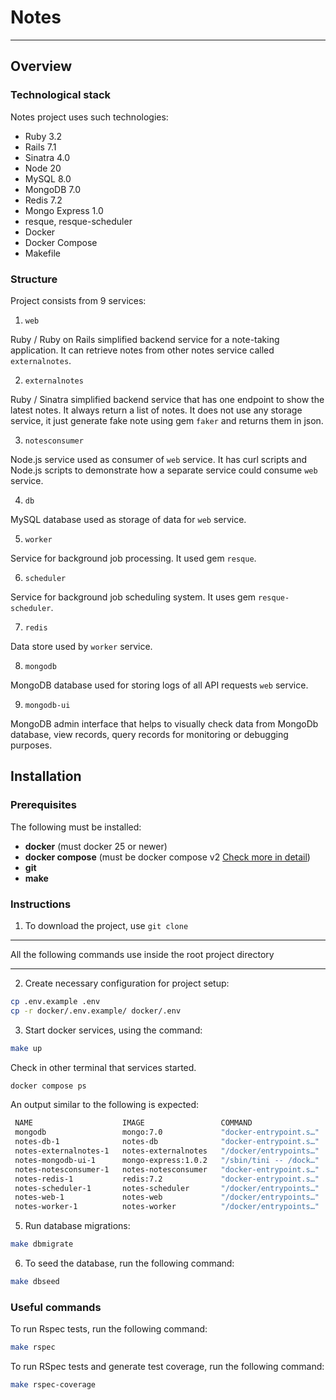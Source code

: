 # Notes
***
## Overview

### Technological stack

Notes project uses such technologies:
- Ruby 3.2
- Rails 7.1
- Sinatra 4.0
- Node 20
- MySQL 8.0
- MongoDB 7.0
- Redis 7.2
- Mongo Express 1.0
- resque, resque-scheduler 
- Docker 
- Docker Compose
- Makefile

### Structure

Project consists from 9 services:

1. `web`

Ruby / Ruby on Rails simplified backend service for a note-taking application.
It can retrieve notes from other notes service called `externalnotes`.

2. `externalnotes`

Ruby / Sinatra simplified backend service that has one endpoint to show the latest notes.
It always return a list of notes.
It does not use any storage service, it just generate fake note using gem `faker` and returns them in json.

3. `notesconsumer`

Node.js service used as consumer of `web` service.
It has curl scripts and Node.js scripts to demonstrate how a separate service could consume `web` service.

4. `db`

MySQL database used as storage of data for `web` service.

5. `worker`

Service for background job processing. It used gem `resque`.

6. `scheduler`

Service for background job scheduling system.
It uses gem `resque-scheduler`.

7. `redis`

Data store used by `worker` service.

8. `mongodb`

MongoDB database used for storing logs of all API requests `web` service.

9. `mongodb-ui`

MongoDB admin interface that helps to visually check data from MongoDb database, 
view records, query records for monitoring or debugging purposes.

## Installation

### Prerequisites

The following  must be installed:
- **docker**              (must docker 25 or newer)
- **docker compose**      (must be docker compose v2  [Check more in detail](https://docs.docker.com/compose/migrate/)) 
- **git**
- **make**

### Instructions

1.  To download the project, use `git clone`

***
All the following commands use inside the root project directory
***

2.  Create necessary configuration for project setup:

```bash
cp .env.example .env
cp -r docker/.env.example/ docker/.env
```

3. Start docker services, using the command:
 ```bash
make up 
```
Check in other terminal that services started.
```bash
docker compose ps
```
An output similar to the following is expected:
   ```bash
    NAME                    IMAGE                 COMMAND                  SERVICE         CREATED          STATUS          PORTS
    mongodb                 mongo:7.0             "docker-entrypoint.s…"   mongodb         53 seconds ago   Up 51 seconds   0.0.0.0:27017->27017/tcp, :::27017->27017/tcp
    notes-db-1              notes-db              "docker-entrypoint.s…"   db              53 seconds ago   Up 51 seconds   0.0.0.0:3306->3306/tcp, :::3306->3306/tcp, 33060/tcp
    notes-externalnotes-1   notes-externalnotes   "/docker/entrypoints…"   externalnotes   53 seconds ago   Up 51 seconds   0.0.0.0:4567->4567/tcp, :::4567->4567/tcp
    notes-mongodb-ui-1      mongo-express:1.0.2   "/sbin/tini -- /dock…"   mongodb-ui      53 seconds ago   Up 51 seconds   0.0.0.0:8081->8081/tcp, :::8081->8081/tcp
    notes-notesconsumer-1   notes-notesconsumer   "docker-entrypoint.s…"   notesconsumer   53 seconds ago   Up 51 seconds   
    notes-redis-1           redis:7.2             "docker-entrypoint.s…"   redis           53 seconds ago   Up 51 seconds   0.0.0.0:6379->6379/tcp, :::6379->6379/tcp
    notes-scheduler-1       notes-scheduler       "/docker/entrypoints…"   scheduler       53 seconds ago   Up 51 seconds   
    notes-web-1             notes-web             "/docker/entrypoints…"   web             53 seconds ago   Up 51 seconds   0.0.0.0:3000->3000/tcp, :::3000->3000/tcp
    notes-worker-1          notes-worker          "/docker/entrypoints…"   worker          53 seconds ago   Up 51 seconds   0.0.0.0:8000->8000/tcp, :::8000->8000/tcp
   ```

5. Run database migrations:
```bash
make dbmigrate
``` 
6. To seed the database, run the following command:
```bash
make dbseed
``` 

### Useful commands

To run Rspec tests, run the following command:
```bash
make rspec
```

To run RSpec tests and generate test coverage, run the following command:
```bash
make rspec-coverage
```
